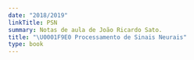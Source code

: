 ```yaml
---
date: "2018/2019"
linkTitle: PSN
summary: Notas de aula de João Ricardo Sato.
title: "\U0001F9E0 Processamento de Sinais Neurais"
type: book
---
```


